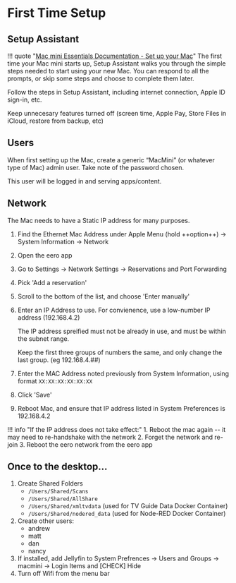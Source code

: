 # First Time Setup

## Setup Assistant
!!! quote "[Mac mini Essentials Documentation - Set up your Mac](https://support.apple.com/guide/mac-mini/set-up-your-mac-apd831707cb3/mac)"
    The first time your Mac mini starts up, Setup Assistant walks you through the simple steps needed to start using your new Mac. You can respond to all the prompts, or skip some steps and choose to complete them later.

Follow the steps in Setup Assistant, including internet connection, Apple ID sign-in, etc.

Keep unnecesary features turned off (screen time, Apple Pay, Store Files in iCloud, restore from backup, etc)

## Users
When first setting up the Mac, create a generic “MacMini” (or whatever type of Mac) admin user. Take note of the password chosen.

This user will be logged in and serving apps/content. 

## Network
The Mac needs to have a Static IP address for many purposes. 

1. Find the Ethernet Mac Address under Apple Menu (hold ++option++) -> System Information -> Network
2. Open the eero app
3. Go to Settings -> Network Settings -> Reservations and Port Forwarding
4. Pick 'Add a reservation'
5. Scroll to the bottom of the list, and choose 'Enter manually'
6. Enter an IP Address to use. For convienence, use a low-number IP address (192.168.4.2)

    The IP address spreified must not be already in use, and must be within the subnet range.
    
    Keep the first three groups of numbers the same, and only change the last group. (eg 192.168.4.##)

7. Enter the MAC Address noted previously from System Information, using format `XX:XX:XX:XX:XX:XX`
8. Click 'Save'
9. Reboot Mac, and ensure that IP address listed in System Preferences is 192.168.4.2

!!! info "If the IP address does not take effect:"
    1. Reboot the mac again -- it may need to re-handshake with the network
    2. Forget the network and re-join
    3. Reboot the eero network from the eero app

## Once to the desktop...
1. Create Shared Folders
    - `/Users/Shared/Scans`
    - `/Users/Shared/AllShare`
    - `/Users/Shared/xmltvdata` (used for TV Guide Data Docker Container)
    - `/Users/Shared/nodered_data` (used for Node-RED Docker Container)
2. Create other users:
    - andrew
    - matt
    - dan
    - nancy
3. If installed, add Jellyfin to System Prefrences -> Users and Groups -> macmini -> Login Items and [CHECK] Hide
4. Turn off Wifi from the menu bar